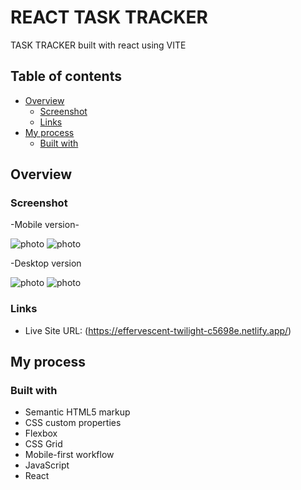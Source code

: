 # REACT TASK TRACKER

TASK TRACKER built with react using VITE

## Table of contents

- [Overview](#overview)
  - [Screenshot](#screenshot)
  - [Links](#links)
- [My process](#my-process)
  - [Built with](#built-with)

## Overview

### Screenshot

-Mobile version-

![photo](./design/mobile-design.jpg)
![photo](./design/mobile-active-state.jpg)

 -Desktop version

![photo](./design/desktop-design.jpg)
![photo](./design/desktop-active-state.jpg)

### Links

- Live Site URL: (https://effervescent-twilight-c5698e.netlify.app/)

## My process

### Built with

- Semantic HTML5 markup
- CSS custom properties
- Flexbox
- CSS Grid
- Mobile-first workflow
- JavaScript
- React


